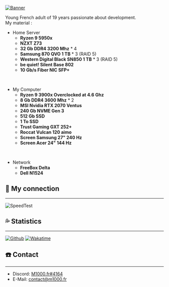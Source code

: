 [![Banner](https://svg-banners.vercel.app/api?type=glitch&text1=🌿M1000.fr🌿&width=800&height=400)](https://github.com/M1O0O)

Young French adult of 19 years passionate about development.  
My material :

- Home Server
  - **Ryzen 9 5950x**
  - **NZXT Z73**
  - **32 Gb DDR4 3200 Mhz** * 4
  - **Samsung 870 QVO 1 TB** * 3 (RAID 5)
  - **Western Digital Black SN850 1 TB** * 3 (RAID 5)
  - **be quiet! Silent Base 802**
  - **10 Gb/s Fiber NIC SFP+**

</br>

- My Computer
  - **Ryzen 9 3900x Overclocked at 4.6 Ghz**
  - **8 Gb DDR4 3600 Mhz** * 2
  - **MSI Nvidia RTX 2070 Ventus**
  - **240 Gb NVME Gen 3**
  - **512 Gb SSD**
  - **1 To SSD**
  - **Trust Gaming GXT 252+**
  - **Roccat Vulcan 120 aimo**
  - **Screen Samsung 27" 240 Hz**
  - **Screen Acer 24" 144 Hz**

</br>

- Network
  - **FreeBox Delta**
  - **Dell N1524**

## 🚀 **My connection**
---
![SpeedTest](https://www.speedtest.net/result/c/90f457c3-e98b-443f-8d86-df566e5a2897.png)

## 💦 **Statistics**
---
[![Github](https://github-readme-stats.vercel.app/api?username=M1O0O)](https://github.com/M1O0O)
[![Wakatime](https://github-readme-stats.vercel.app/api/wakatime?username=M1000&api_domain=wakapi.m1000.fr)](https://wakapi.m1000.fr)  

## ☎️ **Contact**
---
- Discord: [M1000.fr#4164](https://discord.com/users/957397658874576906)
- E-Mail: [contact@m1000.fr](mailto:contact@m1000.fr)

